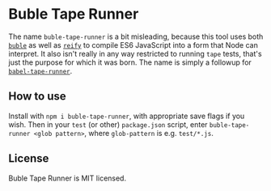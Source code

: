 # Buble Tape Runner

The name `buble-tape-runner` is a bit misleading, because this tool uses both [`buble`](https://buble.surge.sh/) as well as [`reify`](https://github.com/benjamn/reify) to compile ES6 JavaScript into a form that Node can interpret. It also isn't really in any way restricted to running `tape` tests, that's just the purpose for which it was born. The name is simply a followup for [`babel-tape-runner`](https://github.com/wavded/babel-tape-runner).

## How to use

Install with `npm i buble-tape-runner`, with appropriate save flags if you wish. Then in your `test` (or other) `package.json` script, enter `buble-tape-runner <glob pattern>`, where `glob-pattern` is e.g. `test/*.js`.

## License

Buble Tape Runner is MIT licensed.
